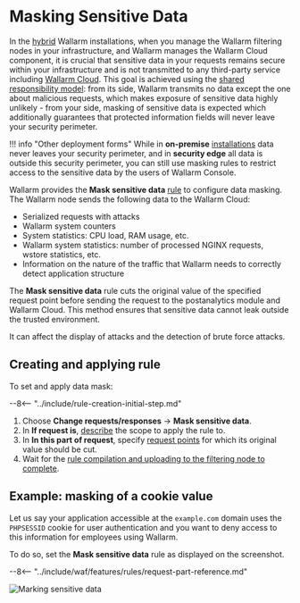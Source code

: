 [img-masking]:              ../../images/user-guides/rules/sensitive-data-rule.png
[rule-creation-options]:    ../../user-guides/events/check-attack.md#attack-analysis_1
[request-processing]:       ../../user-guides/rules/request-processing.md
[api-discovery-enable-link]:        ../../api-discovery/setup.md

# Masking Sensitive Data

In the [hybrid](../../about-wallarm/shared-responsibility.md#overview) Wallarm installations, when you manage the Wallarm filtering nodes in your infrastructure, and Wallarm manages the Wallarm Cloud component, it is crucial that sensitive data in your requests remains secure within your infrastructure and is not transmitted to any third-party service including [Wallarm Cloud](../../about-wallarm/overview.md#how-wallarm-works). This goal is achieved using the [shared responsibility model](../../about-wallarm/shared-responsibility.md): from its side, Wallarm transmits no data except the one about malicious requests, which makes exposure of sensitive data highly unlikely - from your side, masking of sensitive data is expected which additionally guarantees that protected information fields will never leave your security perimeter.

!!! info "Other deployment forms"
    While in **on-premise** [installations](../../about-wallarm/shared-responsibility.md#overview) data never leaves your security perimeter, and in **security edge** all data is outside this security perimeter, you can still use masking rules to restrict access to the sensitive data by the users of Wallarm Console.

Wallarm provides the **Mask sensitive data** [rule](../rules/rules.md) to configure data masking. The Wallarm node sends the following data to the Wallarm Cloud:

* Serialized requests with attacks
* Wallarm system counters
* System statistics: CPU load, RAM usage, etc.
* Wallarm system statistics: number of processed NGINX requests, wstore statistics, etc.
* Information on the nature of the traffic that Wallarm needs to correctly detect application structure

The **Mask sensitive data** rule cuts the original value of the specified request point before sending the request to the postanalytics module and Wallarm Cloud. This method ensures that sensitive data cannot leak outside the trusted environment.

It can affect the display of attacks and the detection of brute force attacks.

## Creating and applying rule

To set and apply data mask:

--8<-- "../include/rule-creation-initial-step.md"
1. Choose **Change requests/responses** → **Mask sensitive data**.
1. In **If request is**, [describe](rules.md#configuring) the scope to apply the rule to.
1. In **In this part of request**, specify [request points](request-processing.md) for which its original value should be cut.
1. Wait for the [rule compilation and uploading to the filtering node to complete](rules.md#ruleset-lifecycle).

## Example: masking of a cookie value

Let us say your application accessible at the `example.com` domain uses the `PHPSESSID` cookie for user authentication and you want to deny access to this information for employees using Wallarm.

To do so, set the **Mask sensitive data** rule as displayed on the screenshot.

--8<-- "../include/waf/features/rules/request-part-reference.md"

![Marking sensitive data][img-masking]
